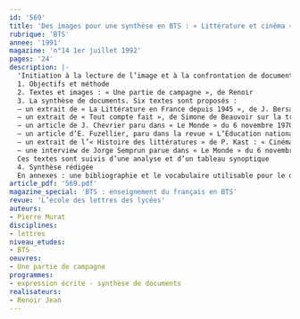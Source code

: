 ```yaml
---
id: '569'
title: 'Des images pour une synthèse en BTS : « Littérature et cinéma »'
rubrique: 'BTS'
annee: '1991'
magazine: 'n°14 1er juillet 1992'
pages: '24'
description: |-
  'Initiation à la lecture de l’image et à la confrontation de documents…
  1. Objectifs et méthode
  2. Textes et images : « Une partie de campagne », de Renoir
  3. La synthèse de documents. Six textes sont proposés :
  – un extrait de « La Littérature en France depuis 1945 », de J. Bersani, portant sur la littérature et le cinéma
  – un extrait de « Tout compte fait », de Simone de Beauvoir sur la trahison de l’image
  – un article de J. Chevrier paru dans « Le Monde » du 6 novembre 1970 : « Littérature et cinéma »
  – un article d’E. Fuzellier, paru dans la revue « L’Éducation nationale » du 16 mai 1957 : « Littérature et cinéma »
  – un extrait de l’« Histoire des littératures » de P. Kast : « Cinéma et littérature »
  – une interview de Jorge Semprun parue dans « Le Monde » du 6 novembre 1970
  Ces textes sont suivis d’une analyse et d’un tableau synoptique
  4. Synthèse rédigée
  En annexes : une bibliographie et le vocabulaire utilisable pour le débat et le compte rendu d’idées.'
article_pdf: '569.pdf'
magazine_special: 'BTS : enseignement du français en BTS'
revue: 'L’école des lettres des lycées'
auteurs:
- Pierre Murat
disciplines:
- lettres
niveau_etudes:
- BTS
oeuvres:
- Une partie de campagne
programmes:
- expression écrite - synthèse de documents
realisateurs:
- Renoir Jean
---
```

